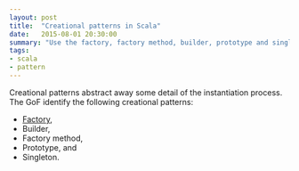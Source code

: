 ```yaml
---
layout: post
title:  "Creational patterns in Scala"
date:   2015-08-01 20:30:00
summary: "Use the factory, factory method, builder, prototype and singleton patterns in Scala."
tags:
- scala
- pattern
---
```


Creational patterns abstract away some detail of the instantiation process. The GoF identify the following creational patterns:

- [Factory](/rts/2015/08/01/factory-pattern-in-scala/),
- Builder,
- Factory method,
- Prototype, and
- Singleton.
